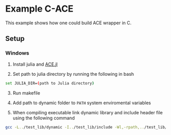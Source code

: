 # Example C-ACE

This example shows how one could build ACE wrapper in C.

## Setup

### Windows

1. Install julia and [ACE.jl](https://github.com/ACEsuit/ACE.jl/tree/dev-v0.8.x)

2. Set path to julia directory by running the following in bash

```bash
set JULIA_DIR=(path to Julia directory)
```

3. Run makefile

4. Add path to dynamic folder to <code>PATH</code> system enviromental variables

5. When compiling executable link dynamic library and include header file using the following command

```bash
gcc -L../test_lib/dynamic -I../test_lib/include -Wl,-rpath,../test_lib/dynamic  main.c -ltest
```

